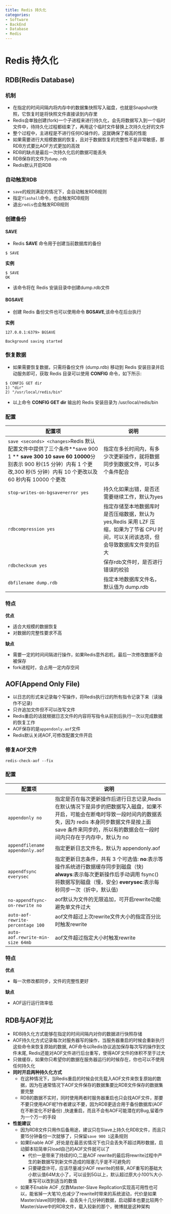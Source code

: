 ```yaml
---
title: Redis 持久化
categories:
- Software
- BackEnd
- Database
- Redis
---
```

# Redis 持久化

## RDB(Redis Database)

### 机制

- 在指定的时间间隔内将内存中的数据集快照写入磁盘，也就是Snapshot快照，它恢复时是将快照文件直接读到内存里
- Redis会单独创建(fork)一个子进程来进行持久化，会先将数据写入到一个临时文件中，待持久化过程都结束了，再用这个临时文件替换上次持久化好的文件
- 整个过程中，主进程是不进行任何IO操作的，这就确保了极高的性能
- 如果需要进行大规模数据的恢复，且对于数据恢复的完整性不是非常敏感，那RDB方式要比AOF方式更加的高效
- RDB的缺点是最后一次持久化后的数据可能丢失
- RDB保存的文件为`dump.rdb`
- Redis默认开启RDB

### 自动触发RDB

- `save`的规则满足的情况下，会自动触发RDB规则
- 指定`flashall`命令，也会触发RDB规则
- 退出`redis`也会触发RDB规则

### 创建备份

#### SAVE

- Redis **SAVE** 命令用于创建当前数据库的备份

```
$ SAVE
```

**实例**

```
$ SAVE
OK
```

- 该命令将在 Redis 安装目录中创建dump.rdb文件

#### BGSAVE

- 创建 Redis 备份文件也可以使用命令 **BGSAVE**,该命令在后台执行

**实例**

```
127.0.0.1:6379> BGSAVE

Background saving started
```

### 恢复数据

- 如果需要恢复数据，只需将备份文件 (dump.rdb) 移动到 Redis 安装目录并启动服务即可，获取 Redis 目录可以使用 **CONFIG** 命令，如下所示:

```
$ CONFIG GET dir
1) "dir"
2) "/usr/local/redis/bin"
```

- 以上命令 **CONFIG GET dir** 输出的 Redis 安装目录为 /usr/local/redis/bin

### 配置

| 配置项                                                       | 说明                                                         |
| ------------------------------------------------------------ | ------------------------------------------------------------ |
| `save <seconds> <changes>`Redis 默认配置文件中提供了三个条件**save 900 1 ** **save 300 10** **save 60 10000**分别表示 900 秒(15 分钟）内有 1 个更改,300 秒(5 分钟）内有 10 个更改以及 60 秒内有 10000 个更改 | 指定在多长时间内，有多少次更新操作，就将数据同步到数据文件，可以多个条件配合 |
| `stop-writes-on-bgsave=error yes`                            | 持久化如果出错，是否还需要继续工作，默认为yes                  |
| `rdbcompression yes`                                         | 指定存储至本地数据库时是否压缩数据，默认为 yes,Redis 采用 LZF 压缩，如果为了节省 CPU 时间，可以关闭该选项，但会导致数据库文件变的巨大 |
| `rdbchecksum yes`                                            | 保存rdb文件时，是否进行错误的校验                             |
| `dbfilename dump.rdb`                                        | 指定本地数据库文件名，默认值为 dump.rdb                       |

### 特点

**优点**

- 适合大规模的数据恢复
- 对数据的完整性要求不高

**缺点**

- 需要一定的时间间隔进行操作，如果Redis意外宕机，最后一次修改数据不会被保存
- fork进程时，会占用一定内存空间

## AOF(Append Only File)

- 以日志的形式来记录每个写操作，将Redis执行过的所有指令记录下来（读操作不记录)
- 只许追加文件但不可以改写文件
- Redis重启的话就根据日志文件的内容将写指令从前到后执行一次以完成数据的恢复工作
- AOF保存的是`appendonly.aof`文件
- Redis默认关闭AOF,可修改配置文件开启

### 修复AOF文件

```
redis-check-aof --fix
```

### 配置

| 配置项                            | 说明                                                         |
| --------------------------------- | ------------------------------------------------------------ |
| `appendonly no`                   | 指定是否在每次更新操作后进行日志记录,Redis 在默认情况下是异步的把数据写入磁盘，如果不开启，可能会在断电时导致一段时间内的数据丢失，因为 redis 本身同步数据文件是按上面 save 条件来同步的，所以有的数据会在一段时间内只存在于内存中，默认为 no |
| `appendfilename appendonly.aof`   | 指定更新日志文件名，默认为 appendonly.aof                     |
| `appendfsync everysec`            | 指定更新日志条件，共有 3 个可选值: **no**:表示等操作系统进行数据缓存同步到磁盘（快) **always**:表示每次更新操作后手动调用 fsync() 将数据写到磁盘（慢，安全) **everysec**:表示每秒同步一次（折中，默认值) |
| `no-appendfsync-on-rewrite no`    | aof默认为文件的无限追加，可开启rewrite功能避免单文件过大     |
| `auto-aof-rewrite-percentage 100` | aof文件超过上次rewrite文件大小的指定百分比时触发rewrite      |
| `auto-aof.rewrite-min-size 64mb`  | aof文件超过指定大小时触发rewrite                             |

### 特点

**优点**

- 每一次修改都同步，文件的完整性更好

**缺点**

- AOF运行运行效率低

## RDB与AOF对比

-  RDB持久化方式能够在指定的时间间隔内对你的数据进行快照存储
- AOF持久化方式记录每次对服务器写的操作，当服务器重启的时候会重新执行这些命令来恢复原始的数据, AOF命令以Redis协议追加保存每次写的操作到文件末尾, Redis还能对AOF文件进行后台重写，使得AOF文件的体积不至于过大
- 只做缓存，如果你只希望你的数据在服务器运行的时候存在，你也可以不使用任何持久化
- **同时开启两种持久化方式**
    - 在这种情况下，当Redis重启的时候会优先载入AOF文件来恢复原始的数据，因为在通常情况下AOF文件保存的数据集要比RDB文件保存的数据集要完整
    - RDB的数据不实时，同时使用两者时服务器重启也只会找AOF文件，那要不要只使用AOF呢?作者建议不要，因为RDB更适合用于备份数据库(AOF在不断变化不好备份) ,快速重启，而且不会有AOF可能潜在的Bug,留着作为一个万一的手段
- **性能建议**
    - 因为RDB文件只用作后备用途，建议只在Slave上持久化RDB文件，而且只要15分钟备份一次就够了，只保留`save 900 1`这条规则
    - 如果Enable AOF ,好处是在最恶劣情况下也只会丢失不超过两秒数据，启动脚本较简单只load自己的AOF文件就可以了
        - 代价一是带来了持续的IO,二是AOF rewrite的最后将rewrite过程中产生的新数据写到新文件造成的阻塞几乎是不可避免的
        - 只要硬盘许可，应该尽量减少AOF rewrite的频率, AOF重写的基础大小默认值64M太小了，可以设到5G以上，默认超过原大小100%大小重写可以改到适当的数值
    - 如果不Enable AOF ,仅靠Master-Slave Repllcation实现高可用性也可以，能省掉一大笔10,也减少了rewrite时带来的系统波动，代价是如果Master/slave同时倒掉，会丢失十几分钟的数据，启动脚本也要比较两个Master/slave中的RDB文件，载入较新的那个，微博就是这种架构